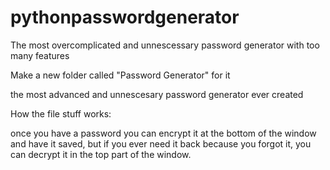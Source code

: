 # pythonpasswordgenerator

The most overcomplicated and unnescessary password generator with too many features

Make a new folder called "Password Generator" for it

the most advanced and unnescesary password generator ever created

How the file stuff works:

once you have a password you can encrypt it at the bottom of the window and have it saved, but if you ever need it back because you forgot it, you can decrypt it in the top part of the window.
